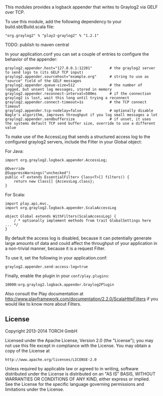 This modules provides a logback appender that writes to Graylog2 via GELF over TCP.

To use this module, add the following dependency to your build.sbt/Build.scala file:

    "org.graylog2" % "play2-graylog2" % "1.2.1"

TODO: publish to maven central

In your application.conf you can set a couple of entries to configure the behavior of the appender:

    graylog2.appender.host="127.0.0.1:12201"        # the graylog2 server to send logs to (its GELF TCP input)
    graylog2.appender.sourcehost="example.org"      # string to use as "source" field of the GELF messages
    graylog2.appender.queue-size=512                # the number of logged, but unsent log messages, stored in memory
    graylog2.appender.reconnect-interval=500ms      # if the connection graylog2 is lost, wait this long until trying a reconnect
    graylog2.appender.connect-timeout=1s            # the TCP connect timeout
    graylog2.appender.tcp-nodelay=false             # optionally disable Nagle's algorithm, improves throughput if you log small messages a lot
    graylog2.appender.sendbuffersize                # if unset, it uses the systems default TCP send buffer size, override to use a different value

To make use of the AccessLog that sends a structured access log to the configured graylog2 servers, include the Filter in your Global object:

For Java:

    import org.graylog2.logback.appender.AccessLog;

    @Override
    @SuppressWarnings("unchecked")
    public <T extends EssentialFilter> Class<T>[] filters() {
        return new Class[] {AccessLog.class};
    }

For Scala:

    import play.api.mvc._
    import org.graylog2.logback.appender.ScalaAccessLog

    object Global extends WithFilters(ScalaAccessLog) {
        / * optionally implement methods from trait GlobalSettings here ... */
    }

By default the access log is disabled, because it can potentially generate large amounts of data and could affect the throughput of your
application in a non-trivial manner, because it is a request Filter.

To use it, set the following in your application.conf:

    graylog2.appender.send-access-log=true

Finally, enable the plugin in your `conf/play.plugins`:

    10000:org.graylog2.logback.appender.Graylog2Plugin

Also consult the Play documentation at http://www.playframework.com/documentation/2.2.0/ScalaHttpFilters if you would like to know more about Filters.


License
-------

Copyright 2013-2014 TORCH GmbH

Licensed under the Apache License, Version 2.0 (the "License");
you may not use this file except in compliance with the License.
You may obtain a copy of the License at

    http://www.apache.org/licenses/LICENSE-2.0

Unless required by applicable law or agreed to in writing, software
distributed under the License is distributed on an "AS IS" BASIS,
WITHOUT WARRANTIES OR CONDITIONS OF ANY KIND, either express or implied.
See the License for the specific language governing permissions and
limitations under the License.
